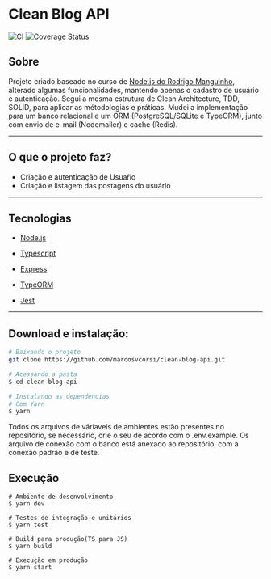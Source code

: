 # Clean Blog API

![CI](https://github.com/marcosvcorsi/clean-blog-api/workflows/CI/badge.svg)
[![Coverage Status](https://coveralls.io/repos/github/marcosvcorsi/clean-blog-api/badge.svg?branch=main)](https://coveralls.io/github/marcosvcorsi/clean-blog-api?branch=main)

## Sobre

Projeto criado baseado no curso de [Node.js do Rodrigo Manguinho](https://www.udemy.com/course/tdd-com-mango/), alterado algumas funcionalidades, 
mantendo apenas o cadastro de usuário e autenticação. Segui a mesma estrutura de Clean
Architecture, TDD, SOLID, para aplicar as métodologias e práticas. Mudei a implementação para um banco relacional 
e um ORM (PostgreSQL/SQLite e TypeORM), junto com envio de e-mail (Nodemailer) e cache (Redis).

---

## O que o projeto faz?

- Criação e autenticação de Usuaŕio
- Criação e listagem das postagens do usuário

---

## Tecnologias

- [Node.js](https://nodejs.org/en/)

- [Typescript](https://www.typescriptlang.org/)

- [Express](https://expressjs.com/pt-br/)

- [TypeORM](https://typeorm.io/#/)

- [Jest](https://jestjs.io/)

---

## Download e instalação:

```bash
# Baixando o projeto
git clone https://github.com/marcosvcorsi/clean-blog-api.git

# Acessando a pasta
$ cd clean-blog-api

# Instalando as dependencias
# Com Yarn
$ yarn
```

Todos os arquivos de váriaveis de ambientes estão presentes no repositório,
se necessário, crie o seu de acordo com o .env.example. Os arquivo de conexão
com o banco está anexado ao repositório, com a conexão padrão e de teste.

## Execução

```
# Ambiente de desenvolvimento
$ yarn dev

# Testes de integração e unitários
$ yarn test

# Build para produção(TS para JS)
$ yarn build

# Execução em produção
$ yarn start
```
